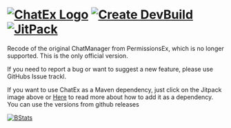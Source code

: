 [![ChatEx Logo](https://github.com/TheJeterLP/ChatEx/blob/master/logo.png?raw=true)](https://www.spigotmc.org/resources/chatex-continued.71041/)
[![Create DevBuild](https://github.com/TheJeterLP/ChatEx/actions/workflows/autobuild.yml/badge.svg)](https://github.com/TheJeterLP/ChatEx/actions/workflows/autobuild.yml)
[![JitPack](https://jitpack.io/v/TheJeterLP/ChatEx.svg)](https://jitpack.io/#TheJeterLP/ChatEx)
================================
Recode of the original ChatManager from PermissionsEx, which is no longer supported.
This is the only official version. 

If you need to report a bug or want to suggest a new feature, please use GitHubs Issue trackl.

If you want to use ChatEx as a Maven dependency, just click on the Jitpack image above or [Here](https://jitpack.io/#TheJeterLP/ChatEx) to read more about how to add it as a dependency. You can use the versions from github releases

[![BStats](https://bstats.org/signatures/bukkit/ChatEx.svg)](https://bstats.org/plugin/bukkit/ChatEx/7744)
